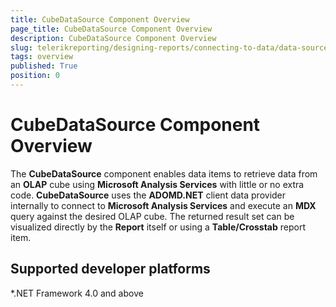 ```yaml
---
title: CubeDataSource Component Overview
page_title: CubeDataSource Component Overview
description: CubeDataSource Component Overview
slug: telerikreporting/designing-reports/connecting-to-data/data-source-components/cubedatasource-component/overview
tags: overview
published: True
position: 0
---
```


# CubeDataSource Component Overview

The __CubeDataSource__ component enables data items to retrieve data from an __OLAP__ cube using __Microsoft Analysis Services__ with little or no extra code. __CubeDataSource__ uses the __ADOMD.NET__ client data provider internally to connect to __Microsoft Analysis Services__ and execute an __MDX__ query against the desired OLAP cube. The returned result set can be visualized directly by the __Report__ itself or using a __Table/Crosstab__ report item. 

## Supported developer platforms

*.NET Framework 4.0 and above
